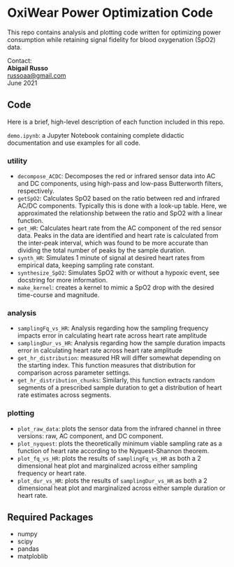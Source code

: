 OxiWear Power Optimization Code
===========================================

This repo contains analysis and plotting code written for optimizing power consumption while retaining signal fidelity for blood oxygenation (SpO2) data.

Contact:\
**Abigail Russo**\
russoaa@gmail.com\
June 2021

## Code
Here is a brief, high-level description of each function included in this repo. 

`demo.ipynb`: a Jupyter Notebook containing complete didactic documentation and use examples for all code.

### utility

- `decompose_ACDC`: Decomposes the red or infrared sensor data into AC and DC components, using high-pass and low-pass Butterworth filters, respectively. 
- `getSpO2`: Calculates SpO2 based on the ratio between red and infrared AC/DC components. Typically this is done with a look-up table. Here, we approximated the relationship between the ratio and SpO2 with a linear function.
- `get_HR`: Calculates heart rate from the AC component of the red sensor data. Peaks in the data are identified and heart rate is calculated from the inter-peak interval, which was found to be more accurate than dividing the total number of peaks by the sample duration.
- `synth_HR`: Simulates 1 minute of signal at desired heart rates from empirical data, keeping sampling rate constant.
- `synthesize_SpO2`: Simulates SpO2 with or without a hypoxic event, see docstring for more information.
- `make_kernel`: creates a kernel to mimic a SpO2 drop with the desired time-course and magnitude.

### analysis
- `samplingFq_vs_HR`: Analysis regarding how the sampling frequency impacts error in calculating heart rate across heart rate amplitude
- `samplingDur_vs_HR`: Analysis regarding how the sample duration impacts error in calculating heart rate across heart rate amplitude
- `get_hr_distribution`:  measured HR will differ somewhat depending on the starting index. This function measures that distribution for comparison across parameter settings.
- `get_hr_distribution_chunks`:  Similarly, this function extracts random segments of a prescribed sample duration to get a distribution of heart rate estimates across segments. 

### plotting

- `plot_raw_data`: plots the sensor data from the infrared channel in three versions: raw, AC component, and DC component.
- `plot_nyquest`: plots the theoretically minimum viable sampling rate as a function of heart rate according to the Nyquest-Shannon theorem.
- `plot_fq_vs_HR`: plots the results of `samplingFq_vs_HR` as both a 2 dimensional heat plot and marginalized across either sampling frequency or heart rate.
- `plot_dur_vs_HR`: plots the results of `samplingDur_vs_HR` as both a 2 dimensional heat plot and marginalized across either sample duration or heart rate.


## Required Packages
- numpy
- scipy
- pandas
- matploblib

